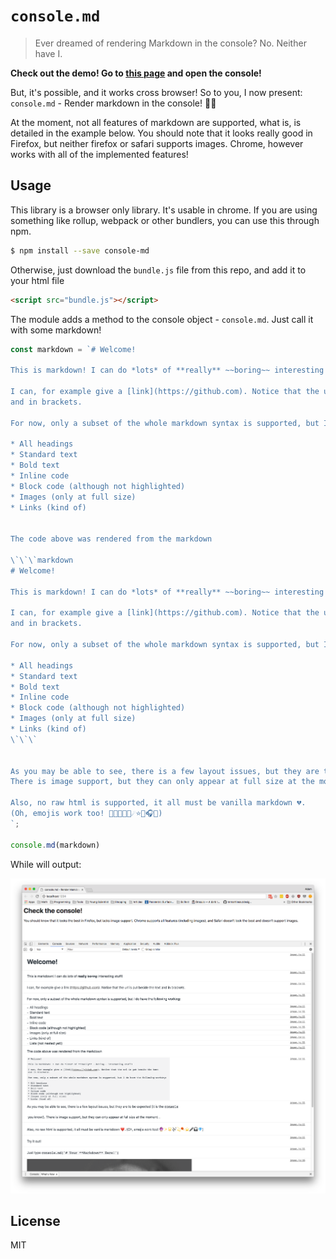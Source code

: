 # `console.md`
> Ever dreamed of rendering Markdown in the console? No. Neither have I.

**Check out the demo! Go to [this page](https://adamisntdead.github.io/console.md/) and open the console!**

But, it's possible, and it works cross browser!
So to you, I now present: `console.md` - Render markdown in the console! 💪🔮

At the moment, not all features of markdown are supported, what is, is detailed in the example below.
You should note that it looks really good in Firefox, but neither firefox or safari supports images. Chrome, however works with all of the implemented features!

## Usage

This library is a browser only library. It's usable in chrome.
If you are using something like rollup, webpack or other bundlers, you can use this through npm.

```bash
$ npm install --save console-md
```

Otherwise, just download the `bundle.js` file from this repo, and add it to your html file

```html
<script src="bundle.js"></script>
```

The module adds a method to the console object - `console.md`. Just call it with some markdown!

```javascript
const markdown = `# Welcome!

This is markdown! I can do *lots* of **really** ~~boring~~ interesting stuff!

I can, for example give a [link](https://github.com). Notice that the url is put beside the text
and in brackets.

For now, only a subset of the whole markdown syntax is supported, but I do have the following working:

* All headings
* Standard text
* Bold text
* Inline code
* Block code (although not highlighted)
* Images (only at full size)
* Links (kind of)


The code above was rendered from the markdown

\`\`\`markdown
# Welcome!

This is markdown! I can do *lots* of **really** ~~boring~~ interesting stuff!

I can, for example give a [link](https://github.com). Notice that the url is put beside the text
and in brackets.

For now, only a subset of the whole markdown syntax is supported, but I do have the following working:

* All headings
* Standard text
* Bold text
* Inline code
* Block code (although not highlighted)
* Images (only at full size)
* Links (kind of)
\`\`\`


As you may be able to see, there is a few layout issues, but they are to be expected (it is the \`console\` you know!).
There is image support, but they can only appear at full size at the moment. ![](https://www.fillmurray.com/g/800/450).

Also, no raw html is supported, it all must be vanilla markdown 💔.
(Oh, emojis work too! 🔮✨🌟🎶💫☄️⭐️🎤🎧💎)
`;

console.md(markdown)
``` 

While will output:

![output](https://raw.githubusercontent.com/adamisntdead/console.md/master/media/output.png)

## License 

MIT